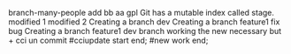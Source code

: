 branch-many-people
 add bb aa 
gpl
Git has a mutable index called stage.
modified 1
modified 2
Creating a branch dev
Creating a branch feature1 fix bug
Creating a branch feature1
dev branch
working the new necessary but + cci un commit 
#cciupdate start end;
#new work end;
